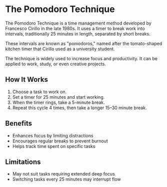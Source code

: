 # The Pomodoro Technique

The Pomodoro Technique is a time management method developed by Francesco Cirillo in the late 1980s. It uses a timer to break work into intervals, traditionally 25 minutes in length, separated by short breaks.

These intervals are known as "pomodoros," named after the tomato-shaped kitchen timer that Cirillo used as a university student.

The technique is widely used to increase focus and productivity. It can be applied to work, study, or even creative projects.

## How It Works

1. Choose a task to work on.
2. Set a timer for 25 minutes and start working.
3. When the timer rings, take a 5-minute break.
4. Repeat this cycle 4 times, then take a longer 15–30 minute break.

## Benefits

- Enhances focus by limiting distractions
- Encourages regular breaks to prevent burnout
- Helps track time spent on specific tasks

## Limitations

- May not suit tasks requiring extended deep focus
- Switching tasks every 25 minutes may interrupt flow
